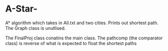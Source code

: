 # A-Star-
A* algorithm which takes in All.txt and two cities. Prints out shortest path.
The Graph class is unutlised.

The FinalProj class conatins the main class.
 The pathcomp (the comparator class) is reverse of what is expected to float the shortest paths 

